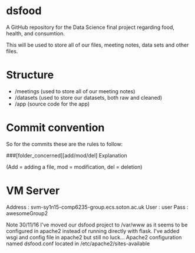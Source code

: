 # dsfood
A GitHub repository for the Data Science final project regarding food, health, and consumtion.

This will be used to store all of our files, meeting notes, data sets and other files.

# Structure

- /meetings (used to store all of our meeting notes)
- /datasets (used to store our datasets, both raw and cleaned)
- /app      (source code for the app)

# Commit convention

So for the commits these are the rules to follow: 

###[folder_concerned][add/mod/del] Explanation 

(Add = adding a file, mod = modification, del = deletion)


# VM Server

Address : svm-sy1n15-comp6235-group.ecs.soton.ac.uk
User    : user
Pass    : awesomeGroup2

Note 30/11/16
I've moved our dsfood project to /var/www as it seems to be configured in apache2 instead of running directly with flask.
I've added wsgi and config file in apache2 but still no luck...
Apache2 configuration named dsfood.conf located in /etc/apache2/sites-available